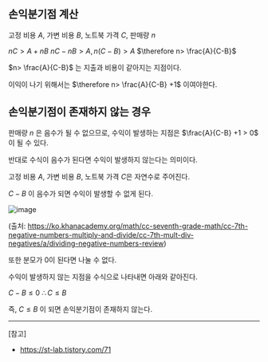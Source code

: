 ## 손익분기점 계산

고정 비용 $A$, 가변 비용 $B$, 노트북 가격 $C$, 판매량 $n$

$nC > A+nB$
$nC -nB> A , n(C-B)>A$
$\therefore n> \frac{A}{C-B}$

$n> \frac{A}{C-B}$ 는 지출과 비용이 같아지는 지점이다.

이익이 나기 위해서는 $\therefore n> \frac{A}{C-B} +1$ 이여야한다.


## 손익분기점이 존재하지 않는 경우

판매량 $n$ 은 음수가 될 수 없으므로, 수익이 발생하는 지점은 $\frac{A}{C-B} +1 > 0$ 이 될 수 있다.

반대로 수식이 음수가 된다면 수익이 발생하지 않는다는 의미이다.

고정 비용 $A$, 가변 비용 $B$, 노트북 가격 $C$은 자연수로 주어진다.

$C-B$ 이 음수가 되면 수익이 발생할 수 없게 된다.

![image](https://user-images.githubusercontent.com/80824750/217434653-a4b44b56-7981-4da6-ae56-dcde6e9fdbed.png)

(출처: https://ko.khanacademy.org/math/cc-seventh-grade-math/cc-7th-negative-numbers-multiply-and-divide/cc-7th-mult-div-negatives/a/dividing-negative-numbers-review)

또한 분모가 0이 된다면 나눌 수 없다.

수익이 발생하지 않는 지점을 수식으로 나타내면 아래와 같아진다.

$C-B \leq 0$
$\therefore C \leq B$

즉, $C \leq B$ 이 되면 손익분기점이 존재하지 않는다.

---

[참고]

- https://st-lab.tistory.com/71

